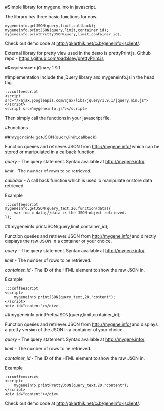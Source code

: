 #Simple library for mygene.info in javascript.

The library has three basic functions for now.

	mygeneinfo.getJSON(query,limit,callback);
	mygeneinfo.printJSON(query,limit,container_id);
	mygeneinfo.printPrettyJSON(query,limit,container_id);

Check out demo code at <http://gkarthik.net/csb/geneinfo-jsclient/>.

External library for pretty view used in the demo is prettyPrint.js. 
Github repo - <https://github.com/padolsey/prettyPrint.js>

#Requirements
jQuery 1.9.1

#Implementation
Include the jQuery library and mygeneinfo.js in the head tag. 

	:::coffeescript
	<script src="//ajax.googleapis.com/ajax/libs/jquery/1.9.1/jquery.min.js"></script>
	<script src="mygeneinfo.js"></script>

Then simply call the functions in your javascript file.

#Functions

##mygeneinfo.getJSON(query,limit,callback)

Function queries and retrieves JSON from http://mygene.info/ which can be stored or manipulated in a callback function.

*query* - The query statement. Syntax available at <http://mygene.info/>

*limit* - The number of rows to be retrieved.

*callback* - A call back function which is used to manipulate or store data retrieved

Example

	:::coffeescript
	mygeneinfo.getJSON(query_text,20,function(data){
		var foo = data;//data is the JSON object retrieved.
	});

##mygeneinfo.printJSON(query,limit,container_id);

Function queries and retrieves JSON from http://mygene.info/ and directly displays the raw JSON in a container of your choice.

*query* - The query statement. Syntax available at <http://mygene.info/>

*limit* - The number of rows to be retrieved.

*container_id* - The ID of the HTML element to show the raw JSON in.

Example

	:::coffeescript
	<script>
		mygeneinfo.printJSON(query_text,20,"content");
	</script>
	<div id="content"></div>

##mygeneinfo.printPrettyJSON(query,limit,container_id);

Function queries and retrieves JSON from http://mygene.info/ and displays a pretty version of the JSON in a container of your choice.

*query* - The query statement. Syntax available at <http://mygene.info/>

*limit* - The number of rows to be retrieved.

*container_id* - The ID of the HTML element to show the raw JSON in.

Example

	:::coffeescript
	<script>
		mygeneinfo.printPrettyJSON(query_text,20,"content");
	</script>
	<div id="content"></div>

Check out demo code at <http://gkarthik.net/csb/geneinfo-jsclient/>.
